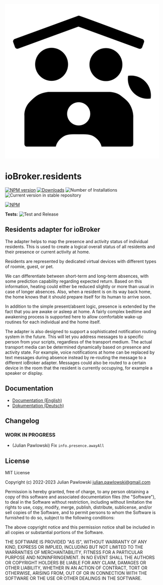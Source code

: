 ![Logo](admin/residents.svg)

# ioBroker.residents

[![NPM version](https://img.shields.io/npm/v/iobroker.residents.svg)](https://www.npmjs.com/package/iobroker.residents)
[![Downloads](https://img.shields.io/npm/dm/iobroker.residents.svg)](https://www.npmjs.com/package/iobroker.residents)
![Number of Installations](https://iobroker.live/badges/residents-installed.svg)
![Current version in stable repository](https://iobroker.live/badges/residents-stable.svg)

[![NPM](https://nodei.co/npm/iobroker.residents.png?downloads=true)](https://nodei.co/npm/iobroker.residents/)

**Tests:** ![Test and Release](https://github.com/jpawlowski/ioBroker.residents/workflows/Test%20and%20Release/badge.svg)

## Residents adapter for ioBroker

The adapter helps to map the presence and activity status of individual residents. This is used to create a logical overall status of all residents and their presence or current activity at home.

Residents are represented by dedicated virtual devices with different types of roomie, guest, or pet.

We can differentiate between short-term and long-term absences, with some prediction capability regarding expected return. Based on this information, heating could either be reduced slightly or more than usual in case of longer absences. Also, when a resident is on its way back home, the home knows that it should prepare itself for its human to arrive soon.

In addition to the simple present/absent logic, presence is extended by the fact that you are awake or asleep at home. A fairly complex bedtime and awakening process is supported here to allow comfortable wake-up routines for each individual and the home itself.

The adapter is also designed to support a sophisticated notification routing system in the future. This will let you address messages to a specific person from your scripts, regardless of the transport medium. The actual transport media can be determined dynamically based on presence and activity state. For example, voice notifications at home can be replaced by text messages during absence instead by re-routing the message to a different ioBroker adapter. Messages could also be routed to a certain device in the room that the resident is currently occupying, for example a speaker or display.

## Documentation

-   [Documentation (English)](docs/en/residents.md)
-   [Dokumentation (Deutsch)](docs/de/residents.md)

## Changelog

<!--
    Placeholder for the next version (at the beginning of the line):
    ### **WORK IN PROGRESS**
-->

### **WORK IN PROGRESS**

-   (Julian Pawlowski) Fix `info.presence.awayAll`

## License

MIT License

Copyright (c) 2022-2023 Julian Pawlowski <julian.pawlowski@gmail.com>

Permission is hereby granted, free of charge, to any person obtaining a copy
of this software and associated documentation files (the "Software"), to deal
in the Software without restriction, including without limitation the rights
to use, copy, modify, merge, publish, distribute, sublicense, and/or sell
copies of the Software, and to permit persons to whom the Software is
furnished to do so, subject to the following conditions:

The above copyright notice and this permission notice shall be included in all
copies or substantial portions of the Software.

THE SOFTWARE IS PROVIDED "AS IS", WITHOUT WARRANTY OF ANY KIND, EXPRESS OR
IMPLIED, INCLUDING BUT NOT LIMITED TO THE WARRANTIES OF MERCHANTABILITY,
FITNESS FOR A PARTICULAR PURPOSE AND NONINFRINGEMENT. IN NO EVENT SHALL THE
AUTHORS OR COPYRIGHT HOLDERS BE LIABLE FOR ANY CLAIM, DAMAGES OR OTHER
LIABILITY, WHETHER IN AN ACTION OF CONTRACT, TORT OR OTHERWISE, ARISING FROM,
OUT OF OR IN CONNECTION WITH THE SOFTWARE OR THE USE OR OTHER DEALINGS IN THE
SOFTWARE.
